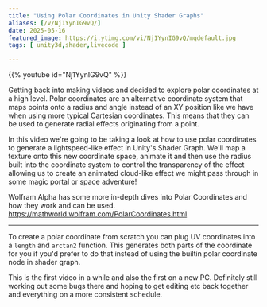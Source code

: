 ```yaml
---
title: "Using Polar Coordinates in Unity Shader Graphs"
aliases: [/v/Nj1YynIG9vQ/]
date: 2025-05-16
featured_image: https://i.ytimg.com/vi/Nj1YynIG9vQ/mqdefault.jpg
tags: [ unity3d,shader,livecode ]

---
```


{{% youtube id="Nj1YynIG9vQ" %}}

Getting back into making videos and decided to explore polar coordinates at a high level. Polar coordinates are an alternative coordinate system that maps points onto a radius and angle instead of an XY position like we have when using more typical Cartesian coordinates. This means that they can be used to generate radial effects originating from a point.

In this video we're going to be taking a look at how to use polar coordinates to generate a lightspeed-like effect in Unity's Shader Graph. We'll map a texture onto this new coordinate space, animate it and then use the radius built into the coordinate system to control the transparency of the effect allowing us to create an animated cloud-like effect we might pass through in some magic portal or space adventure!

Wolfram Alpha has some more in-depth dives into Polar Coordinates and how they work and can be used. https://mathworld.wolfram.com/PolarCoordinates.html

***

To create a polar coordinate from scratch you can plug UV coordinates into a `length` and `arctan2` function. This generates both parts of the coordinate for you if you'd prefer to do that instead of using the builtin polar coordinate node in shader graph.

This is the first video in a while and also the first on a new PC. Definitely still working out some bugs there and hoping to get editing etc back together and everything on a more consistent schedule.
